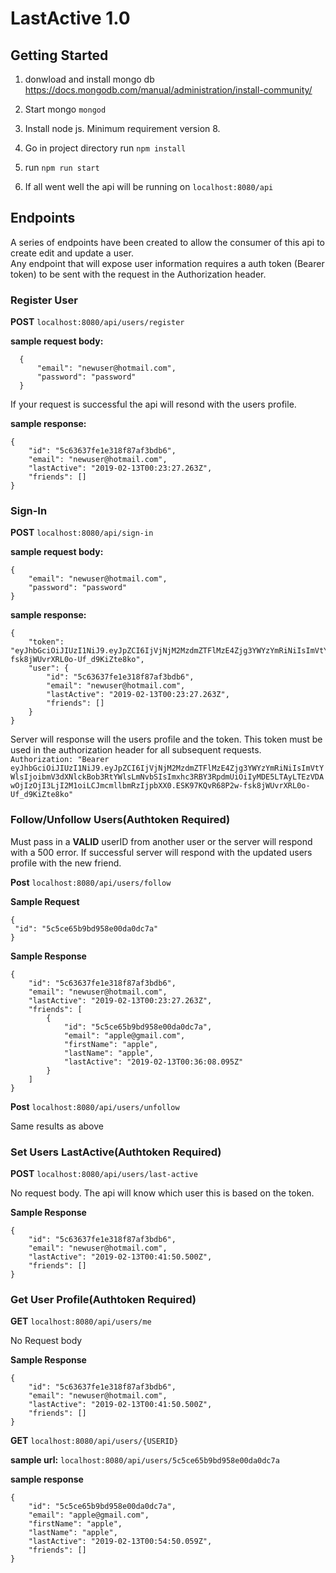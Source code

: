 # LastActive 1.0

## Getting Started
1. donwload and install mongo db
https://docs.mongodb.com/manual/administration/install-community/

2. Start mongo `mongod`

3. Install node js.  Minimum requirement version 8.

4. Go in project directory run `npm install`

5. run `npm run start`

6. If all went well the api will be running on `localhost:8080/api`


## Endpoints

A series of endpoints have been created to allow the consumer of this api to create edit and update a user.  
Any endpoint that will expose user information requires a auth token (Bearer token) to be sent with the request in the Authorization header.

### Register User
**POST** `localhost:8080/api/users/register`

**sample request body:**
``` 
  {
	  "email": "newuser@hotmail.com",
	  "password": "password"
  }
```

If your request is successful the api will resond with the users profile. 

**sample response:**
```
{
    "id": "5c63637fe1e318f87af3bdb6",
    "email": "newuser@hotmail.com",
    "lastActive": "2019-02-13T00:23:27.263Z",
    "friends": []
}
```

### Sign-In
**POST** `localhost:8080/api/sign-in`

**sample request body:**
```
{
	"email": "newuser@hotmail.com",
	"password": "password"
}
```

**sample response:**
```
{
    "token": "eyJhbGciOiJIUzI1NiJ9.eyJpZCI6IjVjNjM2MzdmZTFlMzE4Zjg3YWYzYmRiNiIsImVtYWlsIjoibmV3dXNlckBob3RtYWlsLmNvbSIsImxhc3RBY3RpdmUiOiIyMDE5LTAyLTEzVDAwOjIzOjI3LjI2M1oiLCJmcmllbmRzIjpbXX0.ESK97KQvR68P2w-fsk8jWUvrXRL0o-Uf_d9KiZte8ko",
    "user": {
        "id": "5c63637fe1e318f87af3bdb6",
        "email": "newuser@hotmail.com",
        "lastActive": "2019-02-13T00:23:27.263Z",
        "friends": []
    }
}
```

Server will response will the users profile and the token.  This token must be used in the authorization header for all subsequent requests.
```Authorization: "Bearer eyJhbGciOiJIUzI1NiJ9.eyJpZCI6IjVjNjM2MzdmZTFlMzE4Zjg3YWYzYmRiNiIsImVtYWlsIjoibmV3dXNlckBob3RtYWlsLmNvbSIsImxhc3RBY3RpdmUiOiIyMDE5LTAyLTEzVDAwOjIzOjI3LjI2M1oiLCJmcmllbmRzIjpbXX0.ESK97KQvR68P2w-fsk8jWUvrXRL0o-Uf_d9KiZte8ko"```

### Follow/Unfollow Users(Authtoken Required)
Must pass in a **VALID** userID from another user or the server will respond with a 500 error.
If successful server will respond with the updated users profile with the new friend.

**Post** `localhost:8080/api/users/follow`

**Sample Request**
```
{
 "id": "5c5ce65b9bd958e00da0dc7a"
}
```

**Sample Response**
```
{
    "id": "5c63637fe1e318f87af3bdb6",
    "email": "newuser@hotmail.com",
    "lastActive": "2019-02-13T00:23:27.263Z",
    "friends": [
        {
            "id": "5c5ce65b9bd958e00da0dc7a",
            "email": "apple@gmail.com",
            "firstName": "apple",
            "lastName": "apple",
            "lastActive": "2019-02-13T00:36:08.095Z"
        }
    ]
}
```
**Post** `localhost:8080/api/users/unfollow`

Same results as above

### Set Users LastActive(Authtoken Required)
**POST** `localhost:8080/api/users/last-active`

No request body.  The api will know which user this is based on the token.

**Sample Response**
```
{
    "id": "5c63637fe1e318f87af3bdb6",
    "email": "newuser@hotmail.com",
    "lastActive": "2019-02-13T00:41:50.500Z",
    "friends": []
}
```

### Get User Profile(Authtoken Required)
**GET** `localhost:8080/api/users/me`

No Request body

**Sample Response**

```
{
    "id": "5c63637fe1e318f87af3bdb6",
    "email": "newuser@hotmail.com",
    "lastActive": "2019-02-13T00:41:50.500Z",
    "friends": []
}
```

**GET** `localhost:8080/api/users/{USERID}`

**sample url:** `localhost:8080/api/users/5c5ce65b9bd958e00da0dc7a`

**sample response**
```
{
    "id": "5c5ce65b9bd958e00da0dc7a",
    "email": "apple@gmail.com",
    "firstName": "apple",
    "lastName": "apple",
    "lastActive": "2019-02-13T00:54:50.059Z",
    "friends": []
}
```


